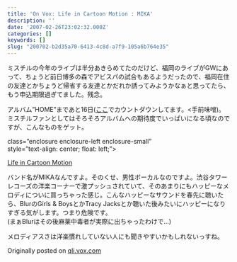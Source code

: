 ```yaml
---
title: 'On Vox: Life in Cartoon Motion : MIKA'
description: ''
date: '2007-02-26T23:02:32.000Z'
categories: []
keywords: []
slug: "200702-b2d35a70-6413-4c8d-a7f9-105a6b764e35"
---
```

ミスチルの今年のライブは半分あきらめてたのだけど、福岡のライブがGWにあって、ちょうど前日博多の森でアビスパの試合もあるようだったので、福岡在住の友達とかちょうど帰省する友達とかだれか誘ってみようかなぁと思ってたら、もう申込期限過ぎてました。残念。

アルバム”HOME”まであと16日([ここ](http://mrchildren-fan.net/)でカウントダウンしてます。<手前味噌)。ミスチルファンとしてはそろそろアルバムへの期待度でいっぱいになる頃なのですが、こんなものをゲット。

class=”enclosure enclosure-left enclosure-small”  
style=”text-align: center; float: left;”>

[Life in Cartoon Motion](http://qli.vox.com/library/audio/6a00c225200a1d549d00cd971637724cd5.html "Life in Cartoon Motion")

バンド名がMIKAなんですよ。そのくせ、男性ボーカルなのですよ。渋谷タワーレコーズの洋楽コーナーで激プッシュされていて、そのあまりにもハッピーなメロディについに買っちゃった感じ。こんなハッピーなサウンドを春先に聴いたら、BlurのGirls & BoysとかTracy Jacksとか聴いた後みたいにハッピーになりすぎる気がします。つまり危険です。  
(まぁBlurはその後麻薬中毒者が実際に出ちゃったわけで…)  
  
メロディアスさは洋楽慣れしていない人にも聞きやすいかもしれないっすね。

Originally posted on [qli.vox.com](http://qli.vox.com/library/post/life-in-cartoon-motion-mika.html)